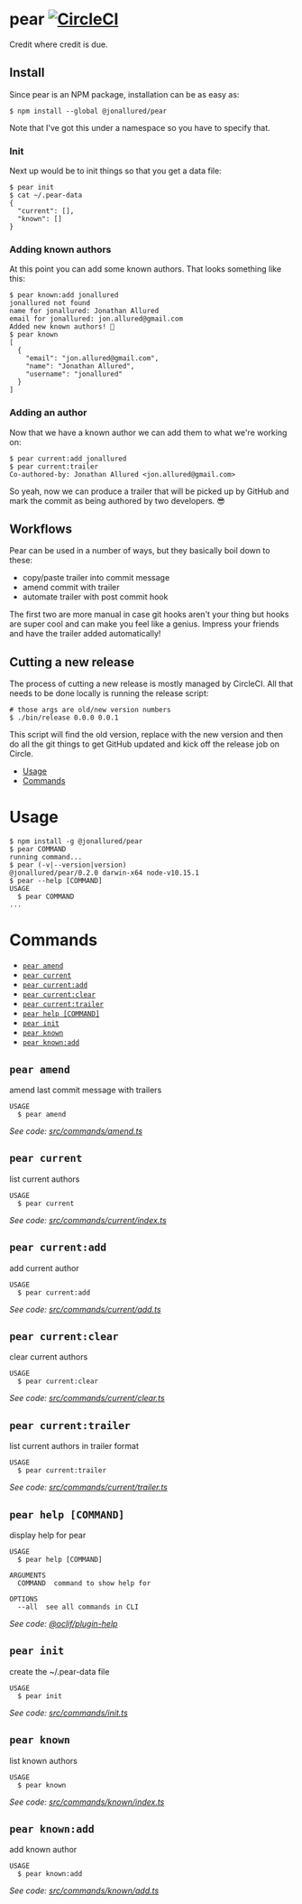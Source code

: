 # pear [![CircleCI][badge]][circleci]

Credit where credit is due.

## Install

Since pear is an NPM package, installation can be as easy as:

```
$ npm install --global @jonallured/pear
```

Note that I've got this under a namespace so you have to specify that.

### Init

Next up would be to init things so that you get a data file:

```
$ pear init
$ cat ~/.pear-data
{
  "current": [],
  "known": []
}
```

### Adding known authors

At this point you can add some known authors. That looks something like this:

```
$ pear known:add jonallured
jonallured not found
name for jonallured: Jonathan Allured
email for jonallured: jon.allured@gmail.com
Added new known authors! 🍐
$ pear known
[
  {
    "email": "jon.allured@gmail.com",
    "name": "Jonathan Allured",
    "username": "jonallured"
  }
]
```

### Adding an author

Now that we have a known author we can add them to what we're working on:

```
$ pear current:add jonallured
$ pear current:trailer
Co-authored-by: Jonathan Allured <jon.allured@gmail.com>
```

So yeah, now we can produce a trailer that will be picked up by GitHub and mark
the commit as being authored by two developers. :sunglasses:

## Workflows

Pear can be used in a number of ways, but they basically boil down to these:

* copy/paste trailer into commit message
* amend commit with trailer
* automate trailer with post commit hook

The first two are more manual in case git hooks aren't your thing but hooks are
super cool and can make you feel like a genius. Impress your friends and have
the trailer added automatically!

## Cutting a new release

The process of cutting a new release is mostly managed by CircleCI. All that
needs to be done locally is running the release script:

```
# those args are old/new version numbers
$ ./bin/release 0.0.0 0.0.1
```

This script will find the old version, replace with the new version and then do
all the git things to get GitHub updated and kick off the release job on Circle.

<!-- toc -->
* [Usage](#usage)
* [Commands](#commands)
<!-- tocstop -->
# Usage
<!-- usage -->
```sh-session
$ npm install -g @jonallured/pear
$ pear COMMAND
running command...
$ pear (-v|--version|version)
@jonallured/pear/0.2.0 darwin-x64 node-v10.15.1
$ pear --help [COMMAND]
USAGE
  $ pear COMMAND
...
```
<!-- usagestop -->
# Commands
<!-- commands -->
* [`pear amend`](#pear-amend)
* [`pear current`](#pear-current)
* [`pear current:add`](#pear-currentadd)
* [`pear current:clear`](#pear-currentclear)
* [`pear current:trailer`](#pear-currenttrailer)
* [`pear help [COMMAND]`](#pear-help-command)
* [`pear init`](#pear-init)
* [`pear known`](#pear-known)
* [`pear known:add`](#pear-knownadd)

## `pear amend`

amend last commit message with trailers

```
USAGE
  $ pear amend
```

_See code: [src/commands/amend.ts](https://github.com/jonallured/pear/blob/v0.2.0/src/commands/amend.ts)_

## `pear current`

list current authors

```
USAGE
  $ pear current
```

_See code: [src/commands/current/index.ts](https://github.com/jonallured/pear/blob/v0.2.0/src/commands/current/index.ts)_

## `pear current:add`

add current author

```
USAGE
  $ pear current:add
```

_See code: [src/commands/current/add.ts](https://github.com/jonallured/pear/blob/v0.2.0/src/commands/current/add.ts)_

## `pear current:clear`

clear current authors

```
USAGE
  $ pear current:clear
```

_See code: [src/commands/current/clear.ts](https://github.com/jonallured/pear/blob/v0.2.0/src/commands/current/clear.ts)_

## `pear current:trailer`

list current authors in trailer format

```
USAGE
  $ pear current:trailer
```

_See code: [src/commands/current/trailer.ts](https://github.com/jonallured/pear/blob/v0.2.0/src/commands/current/trailer.ts)_

## `pear help [COMMAND]`

display help for pear

```
USAGE
  $ pear help [COMMAND]

ARGUMENTS
  COMMAND  command to show help for

OPTIONS
  --all  see all commands in CLI
```

_See code: [@oclif/plugin-help](https://github.com/oclif/plugin-help/blob/v2.1.4/src/commands/help.ts)_

## `pear init`

create the ~/.pear-data file

```
USAGE
  $ pear init
```

_See code: [src/commands/init.ts](https://github.com/jonallured/pear/blob/v0.2.0/src/commands/init.ts)_

## `pear known`

list known authors

```
USAGE
  $ pear known
```

_See code: [src/commands/known/index.ts](https://github.com/jonallured/pear/blob/v0.2.0/src/commands/known/index.ts)_

## `pear known:add`

add known author

```
USAGE
  $ pear known:add
```

_See code: [src/commands/known/add.ts](https://github.com/jonallured/pear/blob/v0.2.0/src/commands/known/add.ts)_
<!-- commandsstop -->

[badge]: https://circleci.com/gh/jonallured/pear.svg?style=svg
[circleci]: https://circleci.com/gh/jonallured/pear
